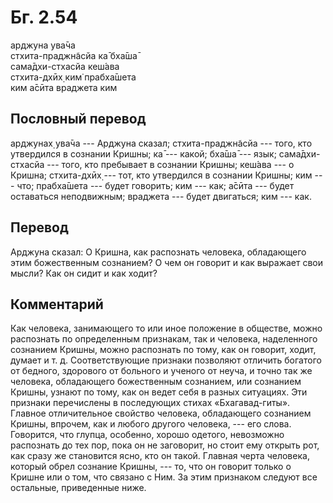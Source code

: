 # Бг. 2.54
арджуна ува̄ча<br/>
стхита-праджн̃асйа ка̄ бха̄ша̄<br/>
сама̄дхи-стхасйа кеш́ава<br/>
стхита-дхӣх̣ ким̇ прабха̄шета<br/>
ким а̄сӣта враджета ким
## Пословный перевод

арджунах̣ ува̄ча --- Арджуна сказал; стхита-праджн̃асйа --- того, кто
утвердился в сознании Кришны; ка̄ --- какой; бха̄ша̄ --- язык;
сама̄дхи-стхасйа --- того, кто пребывает в сознании Кришны; кеш́ава --- о
Кришна; стхита-дхӣх̣ --- тот, кто утвердился в сознании Кришны; ким ---
что; прабха̄шета --- будет говорить; ким --- как; а̄сӣта --- будет
оставаться неподвижным; враджета --- будет двигаться; ким --- как.

## Перевод

Арджуна сказал: О Кришна, как распознать человека, обладающего этим
божественным сознанием? О чем он говорит и как выражает свои мысли? Как
он сидит и как ходит?

## Комментарий

Как человека, занимающего то или иное положение в обществе, можно
распознать по определенным признакам, так и человека, наделенного
сознанием Кришны, можно распознать по тому, как он говорит, ходит,
думает и т. д. Соответствующие признаки позволяют отличить богатого от
бедного, здорового от больного и ученого от неуча, и точно так же
человека, обладающего божественным сознанием, или сознанием Кришны,
узнают по тому, как он ведет себя в разных ситуациях. Эти признаки
перечислены в последующих стихах «Бхагавад-гиты». Главное отличительное
свойство человека, обладающего сознанием Кришны, впрочем, как и любого
другого человека, --- его слова. Говорится, что глупца, особенно, хорошо
одетого, невозможно распознать до тех пор, пока он не заговорит, но
стоит ему открыть рот, как сразу же становится ясно, кто он такой.
Главная черта человека, который обрел сознание Кришны, --- то, что он
говорит только о Кришне или о том, что связано с Ним. За этим признаком
следуют все остальные, приведенные ниже.

